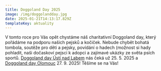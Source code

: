 ```yaml
---
title: Doggoland Day 2025
image: /img/doggolandday.jpg
date: 2025-01-21T14:13:17.829Z
templateKey: aktuality
---
```

V tomto roce pro Vás opět chystáme náš charitativní Doggoland day, který pořádáme na podporu našich pejsků a kočiček. Nebude chybět bohatá tombola, soutěže pro děti a pejsky, povídání o hadech (možnost si hady pohladit, naši dočaskoví pejsci k adopci a zajímavé ukázky ze světa psích sportů. [Doggoland day Ústí nad Labem](https://fb.me/e/3Zd8LuIlL) nás čeká už 25. 5. 2025 a [Doggoland day Olomouc](https://fb.me/e/2Qh609HBQ) 27. 9. 2025! Těšíme se na Vás!